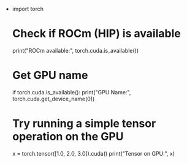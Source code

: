 - import torch
  
  # Check if ROCm (HIP) is available
  print("ROCm available:", torch.cuda.is_available())
  
  # Get GPU name
  if torch.cuda.is_available():
      print("GPU Name:", torch.cuda.get_device_name(0))
  
  # Try running a simple tensor operation on the GPU
  x = torch.tensor([1.0, 2.0, 3.0]).cuda()
  print("Tensor on GPU:", x)